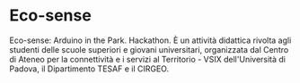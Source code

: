 # Eco-sense
Eco-sense: Arduino in the Park. Hackathon. È un attività didattica rivolta agli studenti delle scuole superiori e giovani universitari, organizzata dal Centro di Ateneo per la connettività e i servizi al Territorio - VSIX dell'Università di Padova, il Dipartimento TESAF e il CIRGEO.
